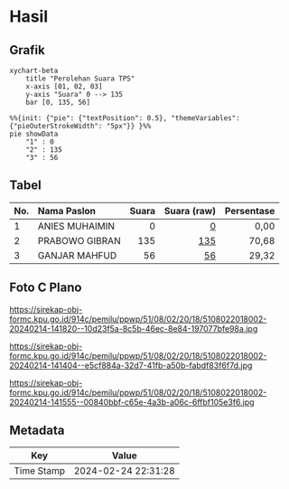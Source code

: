 # Hasil

## Grafik

```mermaid
xychart-beta
    title "Perolehan Suara TPS"
    x-axis [01, 02, 03]
    y-axis "Suara" 0 --> 135
    bar [0, 135, 56]
```

```mermaid
%%{init: {"pie": {"textPosition": 0.5}, "themeVariables": {"pieOuterStrokeWidth": "5px"}} }%%
pie showData
    "1" : 0
    "2" : 135
    "3" : 56
```

## Tabel

| No. | Nama Paslon    | Suara | Suara (raw) | Persentase |
|:--- |:-------------- | -----:| -----------:| ----------:|
| 1   | ANIES MUHAIMIN | 0     | [0][p-1]    | 0,00       |
| 2   | PRABOWO GIBRAN | 135   | [135][p-2]  | 70,68      |
| 3   | GANJAR MAHFUD  | 56    | [56][p-3]   | 29,32      |


[p-1]: https://github.com/gigit-pemilu/pemilu-2024-51-bali/blob/main/pilpres/hitung-suara/sub/51-bali/sub/08-buleleng/sub/02-seririt/sub/2018-pangkungparuk/sub/002-tps/sub/paslon-1.txt
[p-2]: https://github.com/gigit-pemilu/pemilu-2024-51-bali/blob/main/pilpres/hitung-suara/sub/51-bali/sub/08-buleleng/sub/02-seririt/sub/2018-pangkungparuk/sub/002-tps/sub/paslon-2.txt
[p-3]: https://github.com/gigit-pemilu/pemilu-2024-51-bali/blob/main/pilpres/hitung-suara/sub/51-bali/sub/08-buleleng/sub/02-seririt/sub/2018-pangkungparuk/sub/002-tps/sub/paslon-3.txt

## Foto C Plano

https://sirekap-obj-formc.kpu.go.id/914c/pemilu/ppwp/51/08/02/20/18/5108022018002-20240214-141820--10d23f5a-8c5b-46ec-8e84-197077bfe98a.jpg

https://sirekap-obj-formc.kpu.go.id/914c/pemilu/ppwp/51/08/02/20/18/5108022018002-20240214-141404--e5cf884a-32d7-41fb-a50b-fabdf83f6f7d.jpg

https://sirekap-obj-formc.kpu.go.id/914c/pemilu/ppwp/51/08/02/20/18/5108022018002-20240214-141555--00840bbf-c65e-4a3b-a06c-6ffbf105e3f6.jpg


## Metadata

| Key        | Value               |
| ---------- | ------------------- |
| Time Stamp | 2024-02-24 22:31:28 |



